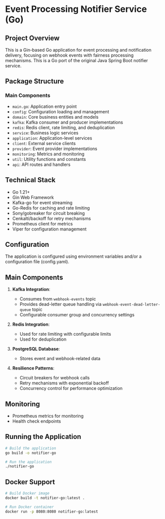 # Event Processing Notifier Service (Go)

## Project Overview
This is a Gin-based Go application for event processing and notification delivery, focusing on webhook events with fairness processing mechanisms. This is a Go port of the original Java Spring Boot notifier service.

## Package Structure

### Main Components
- `main.go`: Application entry point
- `config`: Configuration loading and management
- `domain`: Core business entities and models
- `kafka`: Kafka consumer and producer implementations
- `redis`: Redis client, rate limiting, and deduplication
- `service`: Business logic services
- `application`: Application-level services
- `client`: External service clients
- `provider`: Event provider implementations
- `monitoring`: Metrics and monitoring
- `util`: Utility functions and constants
- `api`: API routes and handlers

## Technical Stack
- Go 1.21+
- Gin Web Framework
- Kafka-go for event streaming
- Go-Redis for caching and rate limiting
- Sony/gobreaker for circuit breaking
- Cenkalti/backoff for retry mechanisms
- Prometheus client for metrics
- Viper for configuration management

## Configuration
The application is configured using environment variables and/or a configuration file (config.yaml).

## Main Components
1. **Kafka Integration**:
   - Consumes from `webhook-events` topic
   - Provides dead-letter queue handling via `webhook-event-dead-letter-queue` topic
   - Configurable consumer group and concurrency settings

2. **Redis Integration**:
   - Used for rate limiting with configurable limits
   - Used for deduplication

3. **PostgreSQL Database**:
   - Stores event and webhook-related data

4. **Resilience Patterns**:
   - Circuit breakers for webhook calls
   - Retry mechanisms with exponential backoff
   - Concurrency control for performance optimization

## Monitoring
- Prometheus metrics for monitoring
- Health check endpoints

## Running the Application
```bash
# Build the application
go build -o notifier-go

# Run the application
./notifier-go
```

## Docker Support
```bash
# Build Docker image
docker build -t notifier-go:latest .

# Run Docker container
docker run -p 8080:8080 notifier-go:latest
```
